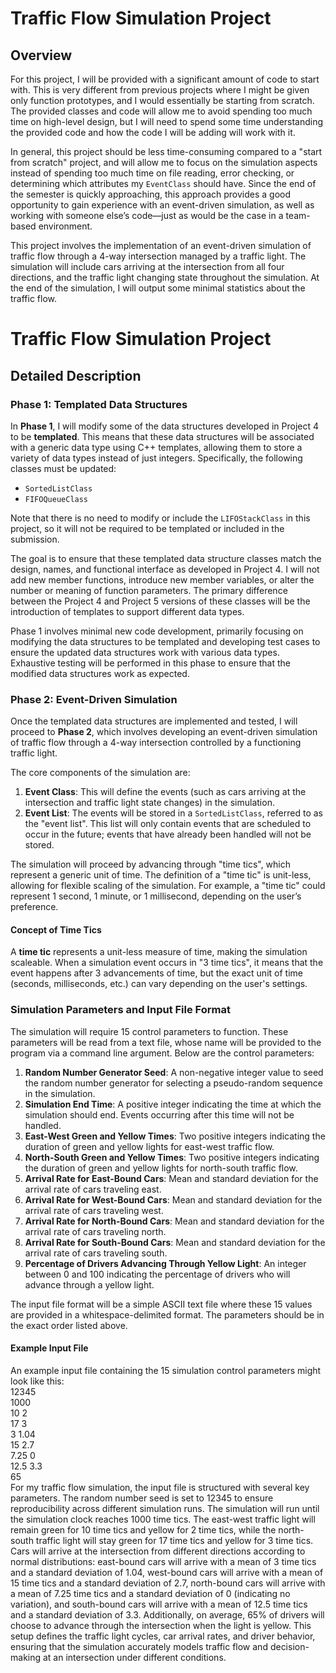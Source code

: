 # Traffic Flow Simulation Project

## Overview
For this project, I will be provided with a significant amount of code to start with. This is very different from previous projects where I might be given only function prototypes, and I would essentially be starting from scratch. The provided classes and code will allow me to avoid spending too much time on high-level design, but I will need to spend some time understanding the provided code and how the code I will be adding will work with it.

In general, this project should be less time-consuming compared to a "start from scratch" project, and will allow me to focus on the simulation aspects instead of spending too much time on file reading, error checking, or determining which attributes my `EventClass` should have. Since the end of the semester is quickly approaching, this approach provides a good opportunity to gain experience with an event-driven simulation, as well as working with someone else’s code—just as would be the case in a team-based environment.

This project involves the implementation of an event-driven simulation of traffic flow through a 4-way intersection managed by a traffic light. The simulation will include cars arriving at the intersection from all four directions, and the traffic light changing state throughout the simulation. At the end of the simulation, I will output some minimal statistics about the traffic flow.


# Traffic Flow Simulation Project

## Detailed Description

### Phase 1: Templated Data Structures
In **Phase 1**, I will modify some of the data structures developed in Project 4 to be **templated**. This means that these data structures will be associated with a generic data type using C++ templates, allowing them to store a variety of data types instead of just integers. Specifically, the following classes must be updated:
- `SortedListClass`
- `FIFOQueueClass`

Note that there is no need to modify or include the `LIFOStackClass` in this project, so it will not be required to be templated or included in the submission.

The goal is to ensure that these templated data structure classes match the design, names, and functional interface as developed in Project 4. I will not add new member functions, introduce new member variables, or alter the number or meaning of function parameters. The primary difference between the Project 4 and Project 5 versions of these classes will be the introduction of templates to support different data types.

Phase 1 involves minimal new code development, primarily focusing on modifying the data structures to be templated and developing test cases to ensure the updated data structures work with various data types. Exhaustive testing will be performed in this phase to ensure that the modified data structures work as expected.

### Phase 2: Event-Driven Simulation
Once the templated data structures are implemented and tested, I will proceed to **Phase 2**, which involves developing an event-driven simulation of traffic flow through a 4-way intersection controlled by a functioning traffic light. 

The core components of the simulation are:
1. **Event Class**: This will define the events (such as cars arriving at the intersection and traffic light state changes) in the simulation.
2. **Event List**: The events will be stored in a `SortedListClass`, referred to as the "event list". This list will only contain events that are scheduled to occur in the future; events that have already been handled will not be stored.
   
The simulation will proceed by advancing through "time tics", which represent a generic unit of time. The definition of a "time tic" is unit-less, allowing for flexible scaling of the simulation. For example, a "time tic" could represent 1 second, 1 minute, or 1 millisecond, depending on the user’s preference.

#### Concept of Time Tics
A **time tic** represents a unit-less measure of time, making the simulation scaleable. When a simulation event occurs in "3 time tics", it means that the event happens after 3 advancements of time, but the exact unit of time (seconds, milliseconds, etc.) can vary depending on the user's settings.

### Simulation Parameters and Input File Format
The simulation will require 15 control parameters to function. These parameters will be read from a text file, whose name will be provided to the program via a command line argument. Below are the control parameters:

1. **Random Number Generator Seed**: A non-negative integer value to seed the random number generator for selecting a pseudo-random sequence in the simulation.
2. **Simulation End Time**: A positive integer indicating the time at which the simulation should end. Events occurring after this time will not be handled.
3. **East-West Green and Yellow Times**: Two positive integers indicating the duration of green and yellow lights for east-west traffic flow.
4. **North-South Green and Yellow Times**: Two positive integers indicating the duration of green and yellow lights for north-south traffic flow.
5. **Arrival Rate for East-Bound Cars**: Mean and standard deviation for the arrival rate of cars traveling east.
6. **Arrival Rate for West-Bound Cars**: Mean and standard deviation for the arrival rate of cars traveling west.
7. **Arrival Rate for North-Bound Cars**: Mean and standard deviation for the arrival rate of cars traveling north.
8. **Arrival Rate for South-Bound Cars**: Mean and standard deviation for the arrival rate of cars traveling south.
9. **Percentage of Drivers Advancing Through Yellow Light**: An integer between 0 and 100 indicating the percentage of drivers who will advance through a yellow light.

The input file format will be a simple ASCII text file where these 15 values are provided in a whitespace-delimited format. The parameters should be in the exact order listed above.

#### Example Input File
An example input file containing the 15 simulation control parameters might look like this:<br />
12345<br />
1000<br /> 
10 2<br /> 
17 3<br /> 
3 1.04<br /> 
15 2.7<br /> 
7.25 0<br /> 
12.5 3.3<br /> 
65<br />
For my traffic flow simulation, the input file is structured with several key parameters. The random number seed is set to 12345 to ensure reproducibility across different simulation runs. The simulation will run until the simulation clock reaches 1000 time tics. The east-west traffic light will remain green for 10 time tics and yellow for 2 time tics, while the north-south traffic light will stay green for 17 time tics and yellow for 3 time tics. Cars will arrive at the intersection from different directions according to normal distributions: east-bound cars will arrive with a mean of 3 time tics and a standard deviation of 1.04, west-bound cars will arrive with a mean of 15 time tics and a standard deviation of 2.7, north-bound cars will arrive with a mean of 7.25 time tics and a standard deviation of 0 (indicating no variation), and south-bound cars will arrive with a mean of 12.5 time tics and a standard deviation of 3.3. Additionally, on average, 65% of drivers will choose to advance through the intersection when the light is yellow. This setup defines the traffic light cycles, car arrival rates, and driver behavior, ensuring that the simulation accurately models traffic flow and decision-making at an intersection under different conditions.

